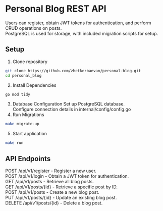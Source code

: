 # Personal Blog REST API
Users can register, obtain JWT tokens for authentication, and perform CRUD operations on posts.  
PostgreSQL is used for storage, with included migration scripts for setup.
## Setup
1. Clone repository
```sh
git clone https://github.com/zhetkerbaevan/personal-blog.git
cd personal_blog
```
2. Install Dependencies
 ```sh
go mod tidy
```
3. Database Configuration
Set up PostgreSQL database.  
Configure connection details in internal/config/config.go  
4. Run Migrations
 ```sh
make migrate-up
```
5. Start application
 ```sh
make run
```
## API Endpoints
POST /api/v1/register - Register a new user.  
POST /api/v1/login - Obtain a JWT token for authentication.  
GET /api/v1/posts - Retrieve all blog posts.  
GET /api/v1/posts/{id} - Retrieve a specific post by ID.  
POST /api/v1/posts - Create a new blog post.  
PUT /api/v1/posts/{id} - Update an existing blog post.  
DELETE /api/v1/posts/{id} - Delete a blog post.  
   
